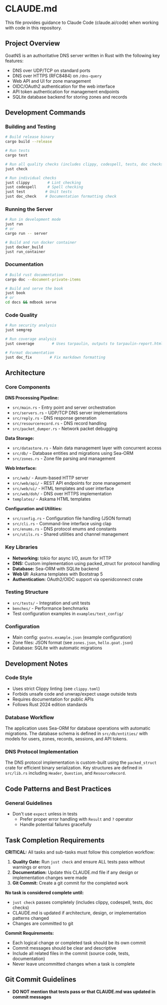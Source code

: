 # CLAUDE.md

This file provides guidance to Claude Code (claude.ai/code) when working with
code in this repository.

## Project Overview

GoatNS is an authoritative DNS server written in Rust with the following key
features:

- DNS over UDP/TCP on standard ports
- DNS over HTTPS (RFC8484) on `/dns-query`
- Web API and UI for zone management
- OIDC/OAuth2 authentication for the web interface
- API token authentication for management endpoints
- SQLite database backend for storing zones and records

## Development Commands

### Building and Testing

```bash
# Build release binary
cargo build --release

# Run tests
cargo test

# Run all quality checks (includes clippy, codespell, tests, doc checks)
just check

# Run individual checks
just clippy        # Lint checking
just codespell     # Spell checking
just test         # Unit tests
just doc_check    # Documentation formatting check
```

### Running the Server

```bash
# Run in development mode
just run
# or
cargo run -- server

# Build and run docker container
just docker_build
just run_container
```

### Documentation

```bash
# Build rust documentation
cargo doc --document-private-items

# Build and serve the book
just book
# or
cd docs && mdbook serve
```

### Code Quality

```bash
# Run security analysis
just semgrep

# Run coverage analysis
just coverage        # Uses tarpaulin, outputs to tarpaulin-report.html

# Format documentation
just doc_fix        # Fix markdown formatting
```

## Architecture

### Core Components

**DNS Processing Pipeline:**

- `src/main.rs` - Entry point and server orchestration
- `src/servers.rs` - UDP/TCP DNS server implementations
- `src/reply.rs` - DNS response generation
- `src/resourcerecord.rs` - DNS record handling
- `src/packet_dumper.rs` - Network packet debugging

**Data Storage:**

- `src/datastore.rs` - Main data management layer with concurrent access
- `src/db/` - Database entities and migrations using Sea-ORM
- `src/zones.rs` - Zone file parsing and management

**Web Interface:**

- `src/web/` - Axum-based HTTP server
- `src/web/api/` - REST API endpoints for zone management
- `src/web/ui/` - HTML templates and user interface
- `src/web/doh/` - DNS over HTTPS implementation
- `templates/` - Askama HTML templates

**Configuration and Utilities:**

- `src/config.rs` - Configuration file handling (JSON format)
- `src/cli.rs` - Command-line interface using clap
- `src/enums.rs` - DNS protocol enums and constants
- `src/utils.rs` - Shared utilities and channel management

### Key Libraries

- **Networking:** tokio for async I/O, axum for HTTP
- **DNS:** Custom implementation using packed_struct for protocol handling
- **Database:** Sea-ORM with SQLite backend
- **Web UI:** Askama templates with Bootstrap 5
- **Authentication:** OAuth2/OIDC support via openidconnect crate

### Testing Structure

- `src/tests/` - Integration and unit tests
- `benches/` - Performance benchmarks
- Test configuration examples in `examples/test_config/`

### Configuration

- Main config: `goatns.example.json` (example configuration)
- Zone files: JSON format (see `zones.json`, `hello.goat.json`)
- Database: SQLite with automatic migrations

## Development Notes

### Code Style

- Uses strict Clippy linting (see `clippy.toml`)
- Forbids unsafe code and unwrap/expect usage outside tests
- Requires documentation for public APIs
- Follows Rust 2024 edition standards

### Database Workflow

The application uses Sea-ORM for database operations with automatic migrations.
The database schema is defined in `src/db/entities/` with models for users,
zones, records, sessions, and API tokens.

### DNS Protocol Implementation

The DNS protocol implementation is custom-built using the `packed_struct` crate
for efficient binary serialization. Key structures are defined in `src/lib.rs`
including `Header`, `Question`, and `ResourceRecord`.

## Code Patterns and Best Practices

### General Guidelines

- Don't use `expect` unless in tests
  - Prefer proper error handling with `Result` and `?` operator
  - Handle potential failures gracefully

## Task Completion Requirements

**CRITICAL:** All tasks and sub-tasks must follow this completion workflow:

1. **Quality Gate:** Run `just check` and ensure ALL tests pass without warnings or errors
2. **Documentation:** Update this CLAUDE.md file if any design or implementation changes were made
3. **Git Commit:** Create a git commit for the completed work

**No task is considered complete until:**

- `just check` passes completely (includes clippy, codespell, tests, doc checks)
- CLAUDE.md is updated if architecture, design, or implementation patterns changed
- Changes are committed to git

**Commit Requirements:**

- Each logical change or completed task should be its own commit
- Commit messages should be clear and descriptive
- Include all related files in the commit (source code, tests, documentation)
- Never leave uncommitted changes when a task is complete

## Git Commit Guidelines

- **DO NOT mention that tests pass or that CLAUDE.md was updated in commit messages**
